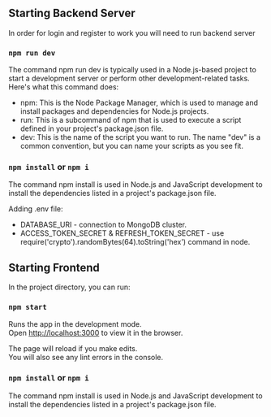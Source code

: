 ## Starting Backend Server
In order for login and register to work you will need to run backend server

### `npm run dev`

The command npm run dev is typically used in a Node.js-based project to start a development server or perform other development-related tasks. Here's what this command does:

* npm: This is the Node Package Manager, which is used to manage and install packages and dependencies for Node.js projects.
* run: This is a subcommand of npm that is used to execute a script defined in your project's package.json file.
* dev: This is the name of the script you want to run. The name "dev" is a common convention, but you can name your scripts as you see fit.

### `npm install` or `npm i`

The command npm install is used in Node.js and JavaScript development to install the dependencies listed in a project's package.json file.

Adding .env file: 

* DATABASE_URI - connection to MongoDB cluster.
* ACCESS_TOKEN_SECRET &  REFRESH_TOKEN_SECRET - use require('crypto').randomBytes(64).toString('hex') command in node.

## Starting Frontend

In the project directory, you can run:

### `npm start`

Runs the app in the development mode.\
Open [http://localhost:3000](http://localhost:3000) to view it in the browser.

The page will reload if you make edits.\
You will also see any lint errors in the console.

### `npm install` or `npm i`

The command npm install is used in Node.js and JavaScript development to install the dependencies listed in a project's package.json file.
